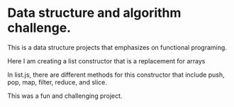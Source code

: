 # Data structure and algorithm challenge.

This is a data structure projects that emphasizes on functional programing.

Here I am creating a list constructor that is a replacement for arrays

In list.js, there are different methods for this constructor that include push, pop, map, filter, reduce, and slice.

This was a fun and challenging project.

